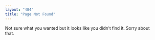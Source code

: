 ```yaml
---
layout: "404"
title: "Page Not Found"
---
```


Not sure what you wanted but it looks like you didn't find it. Sorry about that.
